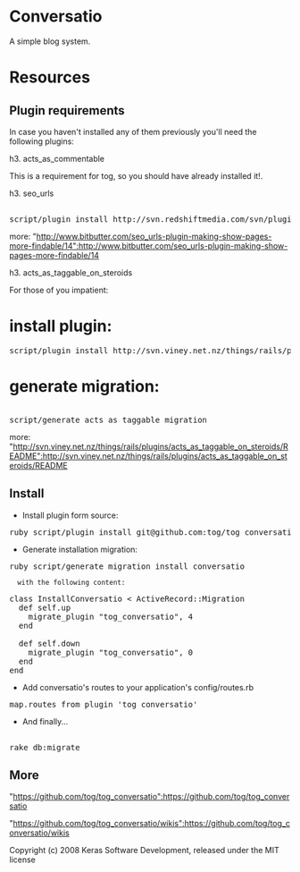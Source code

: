 Conversatio
===========

A simple blog system.


Resources
=========

Plugin requirements
-------------------

In case you haven't installed any of them previously you'll need the following plugins:

h3. acts_as_commentable

This is a requirement for tog, so you should have already installed it!.

h3. seo_urls

<pre>      
script/plugin install http://svn.redshiftmedia.com/svn/plugins/seo_urls
</pre>

more: "http://www.bitbutter.com/seo_urls-plugin-making-show-pages-more-findable/14":http://www.bitbutter.com/seo_urls-plugin-making-show-pages-more-findable/14

h3. acts_as_taggable_on_steroids

For those of you impatient:
		
# install plugin:   
     
<pre>
script/plugin install http://svn.viney.net.nz/things/rails/plugins/acts_as_taggable_on_steroids
</pre>		
				
# generate migration:   
 
<pre>				
script/generate acts_as_taggable_migration
</pre>			

more: "http://svn.viney.net.nz/things/rails/plugins/acts_as_taggable_on_steroids/README":http://svn.viney.net.nz/things/rails/plugins/acts_as_taggable_on_steroids/README
			

Install
-------

* Install plugin form source:

<pre>
ruby script/plugin install git@github.com:tog/tog_conversatio.git
</pre>

* Generate installation migration:

<pre>
ruby script/generate migration install_conversatio
</pre>

	  with the following content:

<pre>
class InstallConversatio < ActiveRecord::Migration
  def self.up
    migrate_plugin "tog_conversatio", 4
  end

  def self.down
    migrate_plugin "tog_conversatio", 0
  end
end
</pre>

* Add conversatio's routes to your application's config/routes.rb

<pre>
map.routes_from_plugin 'tog_conversatio'
</pre> 

* And finally...

<pre> 
rake db:migrate
</pre> 

More
-------

"https://github.com/tog/tog_conversatio":https://github.com/tog/tog_conversatio

"https://github.com/tog/tog_conversatio/wikis":https://github.com/tog/tog_conversatio/wikis


Copyright (c) 2008 Keras Software Development, released under the MIT license